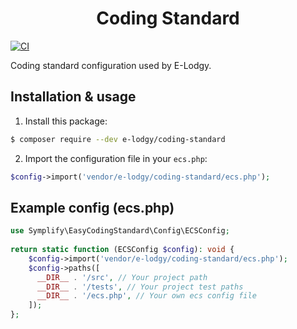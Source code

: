 <h1 align="center">Coding Standard</h1>

[![CI](https://github.com/e-lodgy/coding-standard/actions/workflows/ci.yaml/badge.svg)](https://github.com/e-lodgy/coding-standard/actions/workflows/ci.yaml)

Coding standard configuration used by E-Lodgy.

Installation & usage
--------------------
1. Install this package:
```bash
$ composer require --dev e-lodgy/coding-standard
```

2. Import the configuration file in your `ecs.php`:
```php
$config->import('vendor/e-lodgy/coding-standard/ecs.php');
```

Example config (ecs.php)
------------------------
```php
use Symplify\EasyCodingStandard\Config\ECSConfig;
   
return static function (ECSConfig $config): void {
    $config->import('vendor/e-lodgy/coding-standard/ecs.php');
    $config->paths([
      __DIR__ . '/src', // Your project path
      __DIR__ . '/tests', // Your project test paths
      __DIR__ . '/ecs.php', // Your own ecs config file
    ]);
};
```
